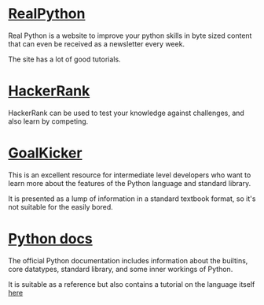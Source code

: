 # [RealPython](https://realpython.com)
Real Python is a website to improve your python skills in byte sized content that can even be received as a newsletter every week.

The site has a lot of good tutorials.

# [HackerRank](https://hackerrank.com)
HackerRank can be used to test your knowledge against challenges, and also learn by competing.

# [GoalKicker](https://goalkicker.com/PythonBook/)
This is an excellent resource for intermediate level developers who want to learn more about the features of the Python language and standard library.

It is presented as a lump of information in a standard textbook format, so it's not suitable for the easily bored.

# [Python docs](https://docs.python.org)
The official Python documentation includes information about the builtins, core datatypes, standard library, and some inner workings of Python.

It is suitable as a reference but also contains a tutorial on the language itself [here](https://doc.python.org/3/tutorial)

